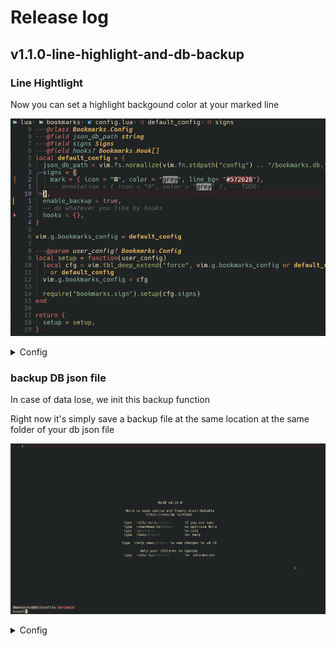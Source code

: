 # Release log

## v1.1.0-line-highlight-and-db-backup

### Line Hightlight

Now you can set a highlight backgound color at your marked line

![line-highlight](./assets/bk-line-hightlight.gif)

<details>
<summary>Config</summary>

```lua
require("bookmarks").setup({
  json_db_path = vim.fn.stdpath("data") .. "/bookmarks.db.json",
  signs = {
    mark = {
      icon = "󰃁",
      color = "red",
      -- highlight-next-line
      line_bg = "blue",
    },
  },
})
```

</details>

### backup DB json file

In case of data lose, we init this backup function

Right now it's simply save a backup file at the same location at the same folder of your db json file

![backup](./assets/bk-backup-db.gif)

<details>
<summary>Config</summary>

```lua
require("bookmarks").setup({
  json_db_path = vim.fn.stdpath("data") .. "/bookmarks.db.json",
  -- highlight-next-line
  enable_backup = true,
})
```

</details>
